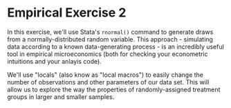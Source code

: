 # Empirical Exercise 2

In this exercise, we'll use Stata's `rnormal()` command to generate draws from a normally-distributed random variable.  This approach - simulating data according to a known data-generating process - is an incredibly useful tool 
in empirical microeconomics (both for checking your econometric intuitions and your anlayis code).  

We'll use "locals" (also know as "local macros") to easily change the number of observations and other parameters of our data set.  This will allow us to explore the way the properties of randomly-assigned treatment groups in 
larger and smaller samples.  
